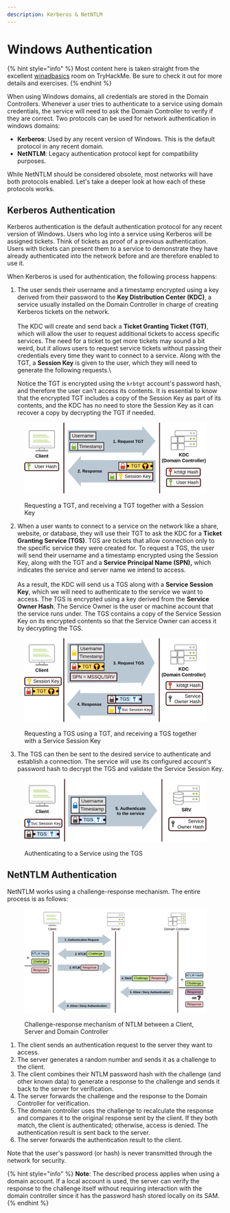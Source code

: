 ```yaml
---
description: Kerberos & NetNTLM
---
```


# Windows Authentication

{% hint style="info" %}
Most content here is taken straight from the excellent [winadbasics](https://tryhackme.com/room/winadbasics) room on TryHackMe. Be sure to check it out for more details and exercises.&#x20;
{% endhint %}

When using Windows domains, all credentials are stored in the Domain Controllers. Whenever a user tries to authenticate to a service using domain credentials, the service will need to ask the Domain Controller to verify if they are correct. Two protocols can be used for network authentication in windows domains:

* **Kerberos**: Used by any recent version of Windows. This is the default protocol in any recent domain.
* **NetNTLM**: Legacy authentication protocol kept for compatibility purposes.

While NetNTLM should be considered obsolete, most networks will have both protocols enabled. Let's take a deeper look at how each of these protocols works.

## Kerberos Authentication

Kerberos authentication is the default authentication protocol for any recent version of Windows. Users who log into a service using Kerberos will be assigned tickets. Think of tickets as proof of a previous authentication. Users with tickets can present them to a service to demonstrate they have already authenticated into the network before and are therefore enabled to use it.

When Kerberos is used for authentication, the following process happens:

1.  The user sends their username and a timestamp encrypted using a key derived from their password to the **Key Distribution Center (KDC)**, a service usually installed on the Domain Controller in charge of creating Kerberos tickets on the network.\
    \
    The KDC will create and send back a **Ticket Granting Ticket (TGT)**, which will allow the user to request additional tickets to access specific services. The need for a ticket to get more tickets may sound a bit weird, but it allows users to request service tickets without passing their credentials every time they want to connect to a service. Along with the TGT, a **Session Key** is given to the user, which they will need to generate the following requests.\


    Notice the TGT is encrypted using the `krbtgt` account's password hash, and therefore the user can't access its contents. It is essential to know that the encrypted TGT includes a copy of the Session Key as part of its contents, and the KDC has no need to store the Session Key as it can recover a copy by decrypting the TGT if needed.

<figure><img src="../.gitbook/assets/image (19).png" alt=""><figcaption><p>Requesting a TGT, and receiving a TGT together with a Session Key</p></figcaption></figure>

2. When a user wants to connect to a service on the network like a share, website, or database, they will use their TGT to ask the KDC for a **Ticket Granting Service (TGS)**. TGS are tickets that allow connection only to the specific service they were created for. To request a TGS, the user will send their username and a timestamp encrypted using the Session Key, along with the TGT and a **Service Principal Name (SPN),** which indicates the service and server name we intend to access.\
   \
   As a result, the KDC will send us a TGS along with a **Service Session Key**, which we will need to authenticate to the service we want to access. The TGS is encrypted using a key derived from the **Service Owner Hash**. The Service Owner is the user or machine account that the service runs under. The TGS contains a copy of the Service Session Key on its encrypted contents so that the Service Owner can access it by decrypting the TGS.

<figure><img src="../.gitbook/assets/image (1) (5).png" alt=""><figcaption><p>Requesting a TGS using a TGT, and receiving a TGS together with a Service Session Key</p></figcaption></figure>

3. The TGS can then be sent to the desired service to authenticate and establish a connection. The service will use its configured account's password hash to decrypt the TGS and validate the Service Session Key.

<figure><img src="../.gitbook/assets/image (17).png" alt=""><figcaption><p>Authenticating to a Service using the TGS</p></figcaption></figure>

## NetNTLM Authentication

NetNTLM works using a challenge-response mechanism. The entire process is as follows:

<figure><img src="../.gitbook/assets/image (1) (2) (3).png" alt=""><figcaption><p>Challenge-response mechanism of NTLM between a Client, Server and Domain Controller</p></figcaption></figure>

1. The client sends an authentication request to the server they want to access.
2. The server generates a random number and sends it as a challenge to the client.
3. The client combines their NTLM password hash with the challenge (and other known data) to generate a response to the challenge and sends it back to the server for verification.
4. The server forwards the challenge and the response to the Domain Controller for verification.
5. The domain controller uses the challenge to recalculate the response and compares it to the original response sent by the client. If they both match, the client is authenticated; otherwise, access is denied. The authentication result is sent back to the server.
6. The server forwards the authentication result to the client.

Note that the user's password (or hash) is never transmitted through the network for security.

{% hint style="info" %}
**Note**: The described process applies when using a domain account. If a local account is used, the server can verify the response to the challenge itself without requiring interaction with the domain controller since it has the password hash stored locally on its SAM.
{% endhint %}
